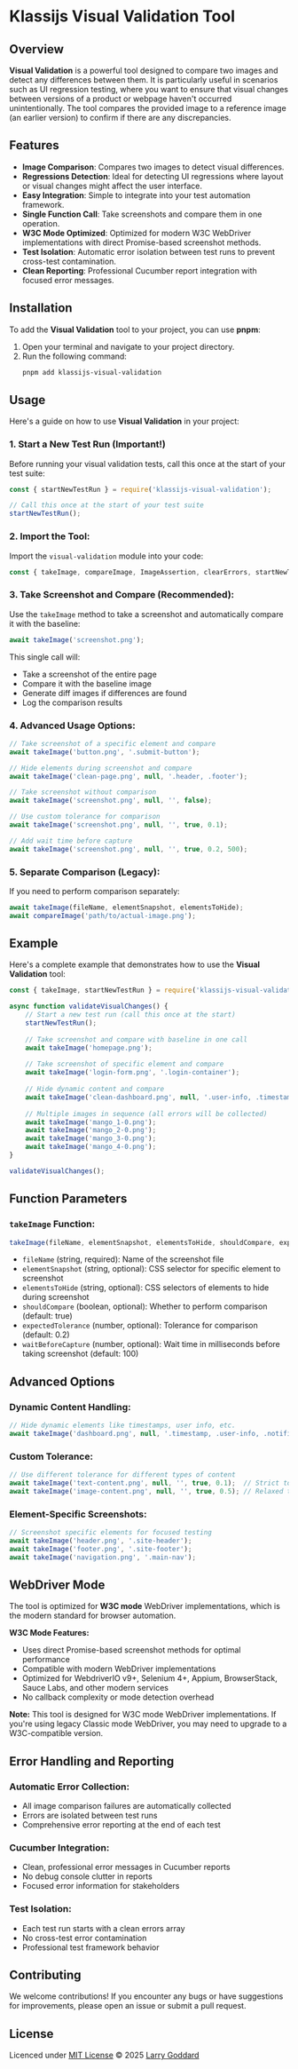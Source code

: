 # Klassijs Visual Validation Tool

## Overview

**Visual Validation** is a powerful tool designed to compare two images and detect any differences between them. It is particularly useful in scenarios such as UI regression testing, where you want to ensure that visual changes between versions of a product or webpage haven't occurred unintentionally. The tool compares the provided image to a reference image (an earlier version) to confirm if there are any discrepancies.

## Features

- **Image Comparison**: Compares two images to detect visual differences.
- **Regressions Detection**: Ideal for detecting UI regressions where layout or visual changes might affect the user interface.
- **Easy Integration**: Simple to integrate into your test automation framework.
- **Single Function Call**: Take screenshots and compare them in one operation.
- **W3C Mode Optimized**: Optimized for modern W3C WebDriver implementations with direct Promise-based screenshot methods.
- **Test Isolation**: Automatic error isolation between test runs to prevent cross-test contamination.
- **Clean Reporting**: Professional Cucumber report integration with focused error messages.

## Installation

To add the **Visual Validation** tool to your project, you can use **pnpm**:

1. Open your terminal and navigate to your project directory.
2. Run the following command:
   ```bash
   pnpm add klassijs-visual-validation
   ```

## Usage

Here's a guide on how to use **Visual Validation** in your project:

### 1. **Start a New Test Run** (Important!)
Before running your visual validation tests, call this once at the start of your test suite:
```javascript
const { startNewTestRun } = require('klassijs-visual-validation');

// Call this once at the start of your test suite
startNewTestRun();
```

### 2. **Import the Tool**:
Import the `visual-validation` module into your code:
```javascript
const { takeImage, compareImage, ImageAssertion, clearErrors, startNewTestRun } = require('klassijs-visual-validation');
```

### 3. **Take Screenshot and Compare** (Recommended):
Use the `takeImage` method to take a screenshot and automatically compare it with the baseline:
```javascript
await takeImage('screenshot.png');
```

This single call will:
- Take a screenshot of the entire page
- Compare it with the baseline image
- Generate diff images if differences are found
- Log the comparison results

### 4. **Advanced Usage Options**:
```javascript
// Take screenshot of a specific element and compare
await takeImage('button.png', '.submit-button');

// Hide elements during screenshot and compare
await takeImage('clean-page.png', null, '.header, .footer');

// Take screenshot without comparison
await takeImage('screenshot.png', null, '', false);

// Use custom tolerance for comparison
await takeImage('screenshot.png', null, '', true, 0.1);

// Add wait time before capture
await takeImage('screenshot.png', null, '', true, 0.2, 500);
```

### 5. **Separate Comparison** (Legacy):
If you need to perform comparison separately:
```javascript
await takeImage(fileName, elementSnapshot, elementsToHide);
await compareImage('path/to/actual-image.png');
```

## Example

Here's a complete example that demonstrates how to use the **Visual Validation** tool:

```javascript
const { takeImage, startNewTestRun } = require('klassijs-visual-validation');

async function validateVisualChanges() {
    // Start a new test run (call this once at the start)
    startNewTestRun();
    
    // Take screenshot and compare with baseline in one call
    await takeImage('homepage.png');
    
    // Take screenshot of specific element and compare
    await takeImage('login-form.png', '.login-container');
    
    // Hide dynamic content and compare
    await takeImage('clean-dashboard.png', null, '.user-info, .timestamp');
    
    // Multiple images in sequence (all errors will be collected)
    await takeImage('mango_1-0.png');
    await takeImage('mango_2-0.png');
    await takeImage('mango_3-0.png');
    await takeImage('mango_4-0.png');
}

validateVisualChanges();
```

## Function Parameters

### `takeImage` Function:
```javascript
takeImage(fileName, elementSnapshot, elementsToHide, shouldCompare, expectedTolerance, waitBeforeCapture)
```

- `fileName` (string, required): Name of the screenshot file
- `elementSnapshot` (string, optional): CSS selector for specific element to screenshot
- `elementsToHide` (string, optional): CSS selectors of elements to hide during screenshot
- `shouldCompare` (boolean, optional): Whether to perform comparison (default: true)
- `expectedTolerance` (number, optional): Tolerance for comparison (default: 0.2)
- `waitBeforeCapture` (number, optional): Wait time in milliseconds before taking screenshot (default: 100)

## Advanced Options

### Dynamic Content Handling:
```javascript
// Hide dynamic elements like timestamps, user info, etc.
await takeImage('dashboard.png', null, '.timestamp, .user-info, .notification');
```

### Custom Tolerance:
```javascript
// Use different tolerance for different types of content
await takeImage('text-content.png', null, '', true, 0.1);  // Strict tolerance
await takeImage('image-content.png', null, '', true, 0.5); // Relaxed tolerance
```

### Element-Specific Screenshots:
```javascript
// Screenshot specific elements for focused testing
await takeImage('header.png', '.site-header');
await takeImage('footer.png', '.site-footer');
await takeImage('navigation.png', '.main-nav');
```

## WebDriver Mode

The tool is optimized for **W3C mode** WebDriver implementations, which is the modern standard for browser automation.

**W3C Mode Features:**
- Uses direct Promise-based screenshot methods for optimal performance
- Compatible with modern WebDriver implementations
- Optimized for WebdriverIO v9+, Selenium 4+, Appium, BrowserStack, Sauce Labs, and other modern services
- No callback complexity or mode detection overhead

**Note:** This tool is designed for W3C mode WebDriver implementations. If you're using legacy Classic mode WebDriver, you may need to upgrade to a W3C-compatible version.

## Error Handling and Reporting

### Automatic Error Collection:
- All image comparison failures are automatically collected
- Errors are isolated between test runs
- Comprehensive error reporting at the end of each test

### Cucumber Integration:
- Clean, professional error messages in Cucumber reports
- No debug console clutter in reports
- Focused error information for stakeholders

### Test Isolation:
- Each test run starts with a clean errors array
- No cross-test error contamination
- Professional test framework behavior

## Contributing

We welcome contributions! If you encounter any bugs or have suggestions for improvements, please open an issue or submit a pull request.

## License

Licenced under [MIT License](LICENSE) &copy; 2025 [Larry Goddard](https://www.linkedin.com/in/larryg)
